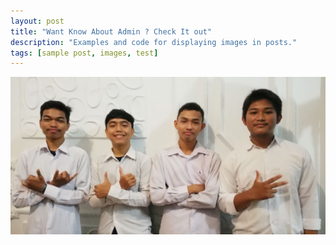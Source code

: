 ```yaml
---
layout: post
title: "Want Know About Admin ? Check It out"
description: "Examples and code for displaying images in posts."
tags: [sample post, images, test]
---
```



<img src="../images/all4.jpg" >
	


